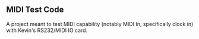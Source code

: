 MIDI Test Code
--------------

A project meant to test MIDI capability (notably MIDI In, specifically clock in) with
Kevin's RS232/MIDI IO card.